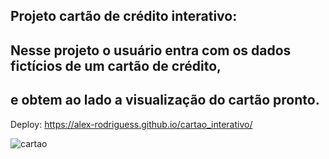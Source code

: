 ## Projeto cartão de crédito interativo: 
## Nesse projeto o usuário entra com os dados fictícios de um cartão de crédito, 
## e obtem ao lado a visualização do cartão pronto.

 Deploy: https://alex-rodriguess.github.io/cartao_interativo/
 
 
![cartao](https://user-images.githubusercontent.com/94028723/203867865-4da9f35d-f330-444e-a743-6d7edad696e7.png)
